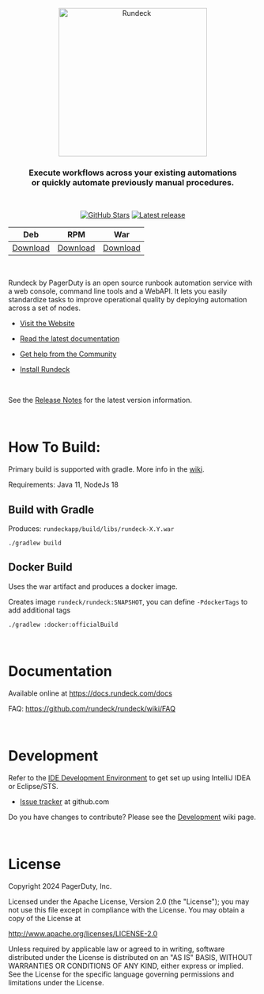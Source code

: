 <p align="center">
<a href="https://www.rundeck.com">
  <picture>
    <source media="(prefers-color-scheme: dark)" srcset="https://www.rundeck.com/hubfs/Pager%20Duty%20Branding/RundeckbyPagerDutyDM.svg" width="300">
    <source media="(prefers-color-scheme: light)" srcset="https://www.rundeck.com/hubfs/Pager%20Duty%20Branding/RundeckbyPagerDuty.svg" width="300">
    <img alt="Rundeck">
  </picture>
</a>
</p>

<h3 align="center">Execute workflows across your existing automations<br /> or quickly automate previously manual procedures.</h3>

<br />
<p align="center">
<a href="https://github.com/rundeck/rundeck/"><img src="https://img.shields.io/github/stars/rundeck/rundeck?style=social" alt="GitHub Stars"></a>
<a href="https://github.com/rundeck/rundeck/releases/latest"><img src="https://img.shields.io/github/release/rundeck/rundeck.svg" alt="Latest release"></a>

<div align="center">

| Deb                                           | RPM                                           | War                                           |
| --------------------------------------------- | --------------------------------------------- | --------------------------------------------- |
| [Download](https://www.rundeck.com/downloads) | [Download](https://www.rundeck.com/downloads) | [Download](https://www.rundeck.com/downloads) |

</div>

<br />

Rundeck by PagerDuty is an open source runbook automation service with a web console, command line tools and a WebAPI. It lets you easily standardize tasks to improve operational quality by deploying automation across a set of nodes.

- [Visit the Website](https://www.rundeck.com)

- [Read the latest documentation](https://docs.rundeck.com/docs/)

- [Get help from the Community](https://community.pagerduty.com/ask-a-product-question-2)

- [Install Rundeck](https://docs.rundeck.com/docs/administration/install/installing-rundeck.html)

<br />

See the [Release Notes](https://docs.rundeck.com/docs/history/) for the latest version information.

<br />

# How To Build:

Primary build is supported with gradle. More info in the [wiki](https://github.com/rundeck/rundeck/wiki/Building-and-Testing).

Requirements: Java 11, NodeJs 18

## Build with Gradle

Produces: `rundeckapp/build/libs/rundeck-X.Y.war`

    ./gradlew build

## Docker Build

Uses the war artifact and produces a docker image.

Creates image `rundeck/rundeck:SNAPSHOT`, you can define `-PdockerTags` to add additional tags

    ./gradlew :docker:officialBuild

<br />

# Documentation

Available online at <https://docs.rundeck.com/docs>

FAQ: <https://github.com/rundeck/rundeck/wiki/FAQ>

<br />

# Development

Refer to the [IDE Development Environment](https://github.com/rundeck/rundeck/wiki/IDE-Development-Environment) to get set up using IntelliJ IDEA or Eclipse/STS.

- [Issue tracker](https://github.com/rundeck/rundeck/issues) at github.com

Do you have changes to contribute? Please see the [Development](https://github.com/rundeck/rundeck/wiki/Development) wiki page.

<br />

# License

Copyright 2024 PagerDuty, Inc.

Licensed under the Apache License, Version 2.0 (the "License");
you may not use this file except in compliance with the License.
You may obtain a copy of the License at

http://www.apache.org/licenses/LICENSE-2.0

Unless required by applicable law or agreed to in writing, software
distributed under the License is distributed on an "AS IS" BASIS,
WITHOUT WARRANTIES OR CONDITIONS OF ANY KIND, either express or implied.
See the License for the specific language governing permissions and
limitations under the License.
